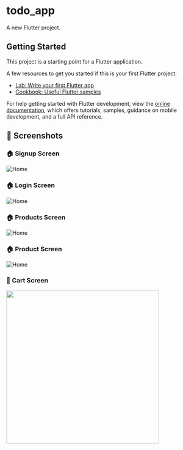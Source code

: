 # todo_app

A new Flutter project.

## Getting Started

This project is a starting point for a Flutter application.

A few resources to get you started if this is your first Flutter project:

- [Lab: Write your first Flutter app](https://docs.flutter.dev/get-started/codelab)
- [Cookbook: Useful Flutter samples](https://docs.flutter.dev/cookbook)

For help getting started with Flutter development, view the
[online documentation](https://docs.flutter.dev/), which offers tutorials,
samples, guidance on mobile development, and a full API reference.

## 📸 Screenshots

### 🏠 Signup Screen

![Home](screenshots/signup_screen.png)

### 🏠 Login Screen

![Home](screenshots/login_screen.png)

### 🏠 Products Screen

![Home](screenshots/products_screen.png)

### 🏠 Product Screen

![Home](screenshots/product_screen.png)

### 🛒 Cart Screen

<img src="screenshots/cart.png" width="400"/>
